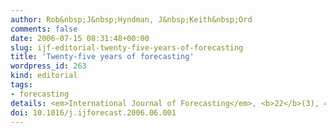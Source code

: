 ```yaml
---
author: Rob&nbsp;J&nbsp;Hyndman, J&nbsp;Keith&nbsp;Ord
comments: false
date: 2006-07-15 08:31:48+00:00
slug: ijf-editorial-twenty-five-years-of-forecasting
title: 'Twenty-five years of forecasting'
wordpress_id: 263
kind: editorial
tags:
- forecasting
details: <em>International Journal of Forecasting</em>, <b>22</b>(3), 413-414
doi: 10.1016/j.ijforecast.2006.06.001
---
```

